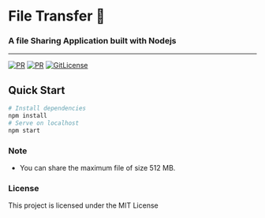 # File Transfer 📁
### A file Sharing Application built with Nodejs
---
[![PR](https://img.shields.io/badge/PR-Welcome-blue.svg)](https://github.com/raghav4/file-share)
[![PR](https://img.shields.io/badge/code_style-prettier-ff69b4.svg)](https://github.com/raghav4/file-share)
[![GitLicense](https://gitlicense.com/badge/hereisnaman/gitfame)](https://github.com/raghav4/file-share)

## Quick Start
```bash
# Install dependencies
npm install
# Serve on localhost
npm start
```
### Note
- You can share the maximum file of size 512 MB. 

### License

This project is licensed under the MIT License
